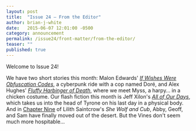 ```yaml
---
layout: post
title:  "Issue 24 — From the Editor"
author: brian-j-white
date:   2015-06-07 12:01:00 -0500
category: announcement
permalink: /issue24/front-matter/from-the-editor/
teaser: ""
published: true
---
```


Welcome to Issue 24!

We have two short stories this month: Malon Edwards' [_If Wishes Were Obfuscation Codes_](/issue24/chapter/if-wishes-were-obfuscation-codes/), a cyberpunk ride with a cop named Doré, and Alex Hughes' [_Fluffy Harbinger of Death_](/issue24/chapter/fluffy-harbinger-of-death/), where we meet Myss, a harpy… in a chicken costume. Our flash fiction this month is Jeff Xilon's [_All of Our Days_](/issue24/chapter/all-of-our-days/), which takes us into the head of Tyrone on his last day in a physical body. And in [Chapter Nine](/issue24/chapter/she-wolf-and-cub-chapter-nine/) of Lilith Saintcrow's _She Wolf and Cub_, Abby, Geoff, and Sam have finally moved out of the desert. But the Vines don't seem much more hospitable…
